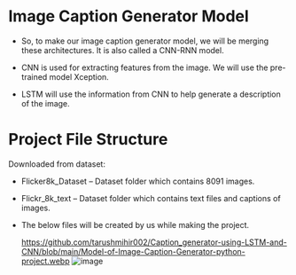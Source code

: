# Image Caption Generator Model
- So, to make our image caption generator model, we will be merging these architectures. It is also called a CNN-RNN model.

- CNN is used for extracting features from the image. We will use the pre-trained model Xception.
- LSTM will use the information from CNN to help generate a description of the image.


# Project File Structure

Downloaded from dataset:

- Flicker8k_Dataset – Dataset folder which contains 8091 images.
- Flickr_8k_text – Dataset folder which contains text files and captions of images.
- The below files will be created by us while making the project.

  https://github.com/tarushmihir002/Caption_generator-using-LSTM-and-CNN/blob/main/Model-of-Image-Caption-Generator-python-project.webp
![image](https://github.com/tarushmihir002/Caption_generator-using-LSTM-and-CNN/assets/54832357/bf4ae15f-3ada-4f2a-9c74-cf78206e2074)
